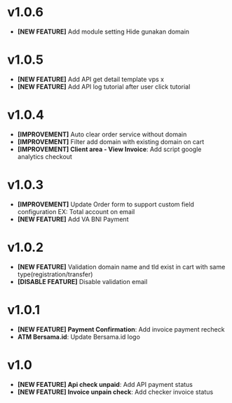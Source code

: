 # v1.0.6
- **[NEW FEATURE]** Add module setting Hide gunakan domain

# v1.0.5
- **[NEW FEATURE]** Add API get detail template vps x
- **[NEW FEATURE]** Add API log tutorial after user click tutorial

# v1.0.4
- **[IMPROVEMENT]** Auto clear order service without domain
- **[IMPROVEMENT]** Filter add domain with existing domain on cart
- **[IMPROVEMENT] Client area - View Invoice**: Add script google analytics checkout 

# v1.0.3
- **[IMPROVEMENT]** Update Order form to support custom field configuration EX: Total account on email
- **[NEW FEATURE]** Add VA BNI Payment

# v1.0.2
- **[NEW FEATURE]** Validation domain name and tld exist in cart with same type(registration/transfer)
- **[DISABLE FEATURE]** Disable validation email

# v1.0.1
- **[NEW FEATURE] Payment Confirmation**: Add invoice payment recheck
- **ATM Bersama.id**: Update Bersama.id logo

# v1.0
- **[NEW FEATURE] Api check unpaid**: Add API payment status
- **[NEW FEATURE] Invoice unpain check**: Add checker invoice status